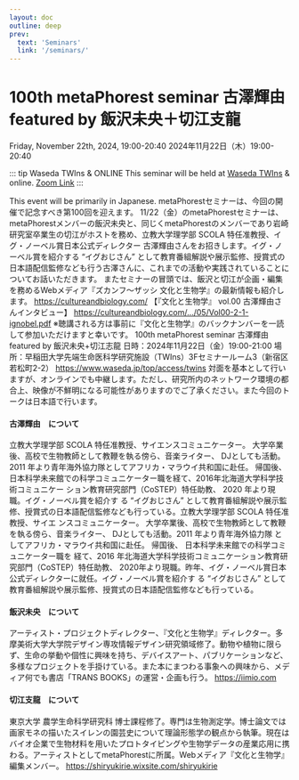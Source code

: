 ```yaml
---
layout: doc
outline: deep
prev:
  text: 'Seminars'
  link: '/seminars/'
---
```


# 100th metaPhorest seminar 古澤輝由 featured by 飯沢未央＋切江支龍

Friday, November 22th, 2024, 19:00-20:40
2024年11月22日（木）19:00-20:40



::: tip Waseda TWIns & ONLINE
This seminar will be held at [Waseda TWIns](https://maps.app.goo.gl/TQFHLpybiuomuG448) & online. [Zoom Link](https://zoom.metaphorest.org)
:::

This event will be primarily in Japanese.
metaPhorestセミナーは、今回の開催で記念すべき第100回を迎えます。
11/22（金）のmetaPhorestセミナーは、metaPhorestメンバーの飯沢未央と、同じくmetaPhorestのメンバーであり岩崎研究室卒業生の切江がホストを務め、立教大学理学部 SCOLA 特任准教授、イグ・ノーベル賞日本公式ディレクター 古澤輝由さんをお招きします。イグ・ノーベル賞を紹介する “イグおじさん” として教育番組解説や展示監修、授賞式の日本語配信監修なども行う古澤さんに、これまでの活動や実践されていることについてお話いただきます。
またセミナーの冒頭では、飯沢と切江が企画・編集を務めるWebメディア『ズカンフ～ザッシ 文化と生物学』の最新情報も紹介します。
https://cultureandbiology.com/
【『文化と生物学』 vol.00 古澤輝由さんインタビュー】
https://cultureandbiology.com/.../05/Vol00-2-1-ignobel.pdf
※聴講される方は事前に『文化と生物学』のバックナンバーを一読して参加いただけますと幸いです。
100th metaPhorest seminar 古澤輝由 featured by 飯沢未央+切江志龍
日時：2024年11月22日（金）19:00-21:00
場所：早稲田大学先端生命医科学研究施設（TWIns）3Fセミナールーム3（新宿区若松町2-2）
https://www.waseda.jp/top/access/twins
対面を基本として行いますが、オンラインでも中継します。ただし、研究所内のネットワーク環境の都合上、映像が不鮮明になる可能性がありますのでご了承ください。また今回のトークは日本語で行います。


#### 古澤輝由　について

立教大学理学部 SCOLA 特任准教授、サイエンスコミュニケーター。 大学卒業後、高校で生物教師として教鞭を執る傍ら、音楽ライター、 DJとしても活動。2011 年より青年海外協力隊としてアフリカ・マラウイ共和国に赴任。 帰国後、日本科学未来館での科学コミュニケーター職を経て、2016年北海道大学科学技術コミュニケー ション教育研究部門（CoSTEP）特任助教、 2020 年より現職。イグ・ノーベル賞を紹介す る “イグおじさん” として教育番組解説や展示監 修、授賞式の日本語配信監修なども行っている。立教大学理学部 SCOLA 特任准教授、サイエ ンスコミュニケーター。 大学卒業後、高校で生物教師として教鞭を執る傍ら、音楽ライター、 DJとしても活動。2011 年より青年海外協力隊 としてアフリカ・マラウイ共和国に赴任。 帰国後、 日本科学未来館での科学コミュニケーター職を 経て、2016 年北海道大学科学技術コミュニケーション教育研究部門（CoSTEP）特任助教、 2020年より現職。昨年、イグ・ノーベル賞日本公式ディレクターに就任。イグ・ノーベル賞を紹介す る “イグおじさん” として教育番組解説や展示監修、授賞式の日本語配信監修なども行っている。

#### 飯沢未央　について

アーティスト・プロジェクトディレクター、『文化と生物学』ディレクター。多摩美術大学大学院デザイン専攻情報デザイン研究領域修了。動物や植物に限らず、生命の挙動や個性に興味を持ち、デバイスアート、パブリケーションなど、多様なプロジェクトを手掛けている。また本にまつわる事象への興味から、メディア何でも書店「TRANS BOOKS」の運営・企画も行う。
https://iimio.com

#### 切江支龍　について

東京大学 農学生命科学研究科 博士課程修了。専門は生物測定学。博士論文では画家モネの描いたスイレンの園芸史について理論形態学の観点から執筆。現在はバイオ企業で生物材料を用いたプロトタイピングや生物学データの産業応用に携わる。アーティストとしてmetaPhorestに所属。Webメディア『文化と生物学』編集メンバー。
https://shiryukirie.wixsite.com/shiryukirie





